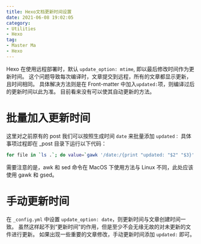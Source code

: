 ```yaml
---
title: Hexo文档更新时间设置
date: 2021-06-08 19:02:05
category: 
- Utilities
- Hexo
tag: 
- Master Ma
- Hexo
---
```

<!-- omit in toc -->
Hexo 在使用远程部署时，默认 `update_option: mtime`, 即以最后修改时间作为更新时间。
这个问题导致每次编译时，文章提交到远程，所有的文章都显示更新，且时间相同。
具体解决方法则是在 Front-matter 中加入`updated:`项，则编译过后的更新时间以此为准。
目前看来没有可以使其自动更新的方法。

<!-- more -->
# 批量加入更新时间

这里对之前原有的 post 我们可以按照生成时间 `date` 来批量添加 `updated：`
具体事项过程即在 _post 目录下运行以下代码：
``` bash
for file in `ls .`; do value=`gawk '/date:/{print "updated: "$2" "$3}' ${file}`; echo ${value}; gsed "3 a\\${value}" -i ${file}; done;
```
需要注意的是，awk 和 sed 命令在 MacOS 下使用方法与 Linux 不同，此处应该使用 gawk 和 gsed。

# 手动更新时间

在 `_config.yml` 中设置 `update_option: date`，则更新时间与文章创建时间一致。
虽然这样起不到“更新时间”的作用，但是至少不会无缘无故的对未更新的文件进行更新。
如果出现一些重要的文章修改，手动更新时间添加 `updated:` 即可。